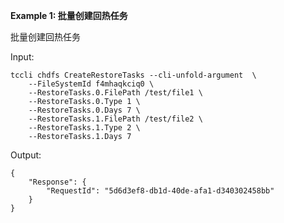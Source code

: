 **Example 1: 批量创建回热任务**

批量创建回热任务

Input: 

```
tccli chdfs CreateRestoreTasks --cli-unfold-argument  \
    --FileSystemId f4mhaqkciq0 \
    --RestoreTasks.0.FilePath /test/file1 \
    --RestoreTasks.0.Type 1 \
    --RestoreTasks.0.Days 7 \
    --RestoreTasks.1.FilePath /test/file2 \
    --RestoreTasks.1.Type 2 \
    --RestoreTasks.1.Days 7
```

Output: 
```
{
    "Response": {
        "RequestId": "5d6d3ef8-db1d-40de-afa1-d340302458bb"
    }
}
```

